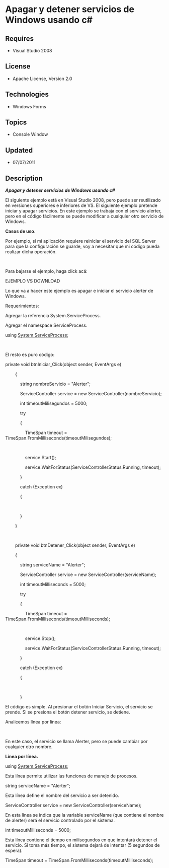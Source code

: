 # Apagar y detener servicios de Windows usando c#
## Requires
- Visual Studio 2008
## License
- Apache License, Version 2.0
## Technologies
- Windows Forms
## Topics
- Console Window
## Updated
- 07/07/2011
## Description

<p><strong><em>Apagar y detener servicios de Windows usando c#</em></strong></p>
<p>El siguiente ejemplo est&aacute; en Visual Studio 2008, pero puede ser reutilizado en versiones superiores e inferiores de VS. El siguiente ejemplo pretende iniciar y apagar servicios. En este ejemplo se trabaja con el servicio alerter, pero en el c&oacute;digo
 f&aacute;cilmente se puede modificar a cualquier otro servicio de Windows.</p>
<p><strong>Casos de uso.</strong></p>
<p>Por ejemplo, si mi aplicaci&oacute;n requiere reiniciar el servicio del SQL Server para que la configuraci&oacute;n se guarde, voy a necesitar que mi c&oacute;digo pueda realizar dicha operaci&oacute;n.</p>
<p>&nbsp;</p>
<p>Para bajarse el ejemplo, haga click ac&aacute;:</p>
<p>EJEMPLO VS DOWNLOAD</p>
<p>Lo que va a hacer este ejemplo es apagar e iniciar el servicio alerter de Windows.</p>
<p>Requerimientos:</p>
<p>Agregar la referencia System.ServiceProcess.</p>
<p>Agregar el namespace ServiceProcess.</p>
<p>using <a class="libraryLink" href="http://msdn.microsoft.com/es-ES/library/System.ServiceProcess.aspx" target="_blank" title="Auto generated link to System.ServiceProcess">System.ServiceProcess</a>;</p>
<p>&nbsp;</p>
<p>El resto es puro c&oacute;digo:</p>
<p>private void btnIniciar_Click(object sender, EventArgs e)</p>
<p>&nbsp;&nbsp;&nbsp;&nbsp;&nbsp;&nbsp;&nbsp; {</p>
<p>&nbsp;&nbsp;&nbsp;&nbsp;&nbsp;&nbsp;&nbsp;&nbsp;&nbsp;&nbsp;&nbsp; string nombreServicio = &quot;Alerter&quot;;</p>
<p>&nbsp;&nbsp;&nbsp;&nbsp;&nbsp;&nbsp;&nbsp;&nbsp;&nbsp;&nbsp;&nbsp; ServiceController service = new ServiceController(nombreServicio);</p>
<p>&nbsp;&nbsp;&nbsp;&nbsp;&nbsp;&nbsp;&nbsp;&nbsp;&nbsp;&nbsp;&nbsp; int timeoutMilisegundos = 5000;</p>
<p>&nbsp;&nbsp;&nbsp;&nbsp;&nbsp;&nbsp;&nbsp;&nbsp;&nbsp;&nbsp;&nbsp; try</p>
<p>&nbsp;&nbsp;&nbsp;&nbsp;&nbsp;&nbsp;&nbsp;&nbsp;&nbsp;&nbsp;&nbsp; {</p>
<p>&nbsp;&nbsp;&nbsp;&nbsp;&nbsp;&nbsp;&nbsp;&nbsp;&nbsp;&nbsp;&nbsp;&nbsp;&nbsp;&nbsp;&nbsp; TimeSpan timeout = TimeSpan.FromMilliseconds(timeoutMilisegundos);</p>
<p>&nbsp;</p>
<p>&nbsp;&nbsp;&nbsp;&nbsp;&nbsp;&nbsp;&nbsp;&nbsp;&nbsp;&nbsp;&nbsp;&nbsp;&nbsp;&nbsp;&nbsp; service.Start();</p>
<p>&nbsp;&nbsp;&nbsp;&nbsp;&nbsp;&nbsp;&nbsp;&nbsp;&nbsp;&nbsp;&nbsp;&nbsp;&nbsp;&nbsp;&nbsp; service.WaitForStatus(ServiceControllerStatus.Running, timeout);</p>
<p>&nbsp;&nbsp;&nbsp;&nbsp;&nbsp;&nbsp;&nbsp;&nbsp;&nbsp;&nbsp;&nbsp; }</p>
<p>&nbsp;&nbsp;&nbsp;&nbsp;&nbsp;&nbsp;&nbsp;&nbsp;&nbsp;&nbsp;&nbsp; catch (Exception ex)</p>
<p>&nbsp;&nbsp;&nbsp;&nbsp;&nbsp;&nbsp;&nbsp;&nbsp;&nbsp;&nbsp;&nbsp; {</p>
<p>&nbsp;</p>
<p>&nbsp;&nbsp;&nbsp;&nbsp;&nbsp;&nbsp;&nbsp;&nbsp;&nbsp;&nbsp;&nbsp; }</p>
<p>&nbsp;&nbsp;&nbsp;&nbsp;&nbsp;&nbsp;&nbsp; }</p>
<p>&nbsp;</p>
<p>&nbsp;&nbsp;&nbsp;&nbsp;&nbsp;&nbsp;&nbsp; private void btnDetener_Click(object sender, EventArgs e)</p>
<p>&nbsp;&nbsp;&nbsp;&nbsp;&nbsp;&nbsp;&nbsp; {</p>
<p>&nbsp;&nbsp;&nbsp;&nbsp;&nbsp;&nbsp;&nbsp;&nbsp;&nbsp;&nbsp;&nbsp; string serviceName = &quot;Alerter&quot;;</p>
<p>&nbsp;&nbsp;&nbsp;&nbsp;&nbsp;&nbsp;&nbsp;&nbsp;&nbsp;&nbsp;&nbsp; ServiceController service = new ServiceController(serviceName);</p>
<p>&nbsp;&nbsp;&nbsp;&nbsp;&nbsp;&nbsp;&nbsp;&nbsp;&nbsp;&nbsp;&nbsp; int timeoutMilliseconds = 5000;</p>
<p>&nbsp;&nbsp;&nbsp;&nbsp;&nbsp;&nbsp;&nbsp;&nbsp;&nbsp;&nbsp;&nbsp; try</p>
<p>&nbsp;&nbsp;&nbsp;&nbsp;&nbsp;&nbsp;&nbsp;&nbsp;&nbsp;&nbsp;&nbsp; {</p>
<p>&nbsp;&nbsp;&nbsp;&nbsp;&nbsp;&nbsp;&nbsp;&nbsp;&nbsp;&nbsp;&nbsp;&nbsp;&nbsp;&nbsp;&nbsp; TimeSpan timeout = TimeSpan.FromMilliseconds(timeoutMilliseconds);</p>
<p>&nbsp;</p>
<p>&nbsp;&nbsp;&nbsp;&nbsp;&nbsp;&nbsp;&nbsp;&nbsp;&nbsp;&nbsp;&nbsp;&nbsp;&nbsp;&nbsp;&nbsp; service.Stop();</p>
<p>&nbsp;&nbsp;&nbsp;&nbsp;&nbsp;&nbsp;&nbsp;&nbsp;&nbsp;&nbsp;&nbsp;&nbsp;&nbsp;&nbsp;&nbsp; service.WaitForStatus(ServiceControllerStatus.Running, timeout);</p>
<p>&nbsp;&nbsp;&nbsp;&nbsp;&nbsp;&nbsp;&nbsp;&nbsp;&nbsp;&nbsp;&nbsp; }</p>
<p>&nbsp;&nbsp;&nbsp;&nbsp;&nbsp;&nbsp;&nbsp;&nbsp;&nbsp;&nbsp;&nbsp; catch (Exception ex)</p>
<p>&nbsp;&nbsp;&nbsp;&nbsp;&nbsp;&nbsp;&nbsp;&nbsp;&nbsp;&nbsp;&nbsp; {</p>
<p>&nbsp;</p>
<p>&nbsp;&nbsp;&nbsp;&nbsp;&nbsp;&nbsp;&nbsp;&nbsp;&nbsp;&nbsp;&nbsp; }</p>
<p>El c&oacute;digo es simple. Al presionar el bot&oacute;n Iniciar Servicio, el servicio se prende. Si se presiona el bot&oacute;n detener servicio, se detiene.</p>
<p>Analicemos l&iacute;nea por l&iacute;nea:</p>
<p>&nbsp;</p>
<p>En este caso, el servicio se llama Alerter, pero se puede cambiar por cualquier otro nombre.</p>
<p><strong>L&iacute;nea por l&iacute;nea.</strong></p>
<p>using <a class="libraryLink" href="http://msdn.microsoft.com/es-ES/library/System.ServiceProcess.aspx" target="_blank" title="Auto generated link to System.ServiceProcess">System.ServiceProcess</a>;</p>
<p>Esta l&iacute;nea permite utilizar las funciones de manejo de procesos.</p>
<p>string serviceName = &quot;Alerter&quot;;</p>
<p>Esta l&iacute;nea define el nombre del servicio a ser detenido.</p>
<p>ServiceController service = new ServiceController(serviceName);</p>
<p>En esta l&iacute;nea se indica que la variable serviceName (que contiene el nombre de alerter) ser&aacute; el servicio controlado por el sistema.</p>
<p>int timeoutMilliseconds = 5000;</p>
<p>Esta l&iacute;nea contiene el tiempo en milisegundos en que intentar&aacute; detener el servicio. Si toma m&aacute;s tiempo, el sistema dejar&aacute; de intentar (5 segundos de espera).</p>
<p>TimeSpan timeout = TimeSpan.FromMilliseconds(timeoutMilliseconds);</p>
